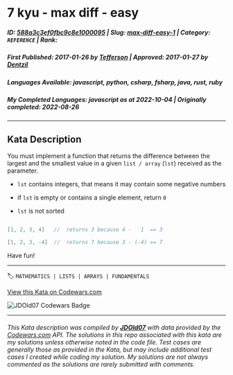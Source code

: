 # 7 kyu - max diff - easy

##### **ID**: [588a3c3ef0fbc9c8e1000095](https://www.codewars.com/kata/588a3c3ef0fbc9c8e1000095) | **Slug**: [max-diff-easy-1](https://www.codewars.com/kata/588a3c3ef0fbc9c8e1000095) | **Category**: `REFERENCE` | **Rank**: <span style="color:white">7 kyu</span>

##### **First Published**: 2017-01-26 ***by*** [Tefferson](https://www.codewars.com/users/Tefferson) | **Approved**: 2017-01-27 ***by*** [Dentzil](https://www.codewars.com/users/Dentzil)

##### **Languages Available**: javascript, python, csharp, fsharp, java, rust, ruby

##### **My Completed Languages**: javascript ***as at*** 2022-10-04 | **Originally completed**: 2022-08-26

---

## Kata Description


You must implement a function that returns the difference between the largest and the smallest value in a given `list / array` (`lst`) received as the parameter.



* `lst` contains integers, that means it may contain some negative numbers

* if `lst` is empty or contains a single element, return `0`

* `lst` is not sorted



```c

[1, 2, 3, 4]   //  returns 3 because 4 -   1  == 3

[1, 2, 3, -4]  //  returns 7 because 3 - (-4) == 7

```



Have fun!

---


🏷 `MATHEMATICS | LISTS | ARRAYS | FUNDAMENTALS`


[View this Kata on Codewars.com](https://www.codewars.com/kata/588a3c3ef0fbc9c8e1000095)

![](https://www.codewars.com/users/jdold07/badges/large "JDOld07 Codewars Badge")

---

###### *This Kata description was compiled by [**JDOld07**](https://tpstech.dev) with data provided by the [Codewars.com](https://www.codewars.com) API.  The solutions in this repo associated with this kata are my solutions unless otherwise noted in the code file.  Test cases are generally those as provided in the Kata, but may include additional test cases I created while coding my solution.  My solutions are not always commented as the solutions are rarely submitted with comments.*

